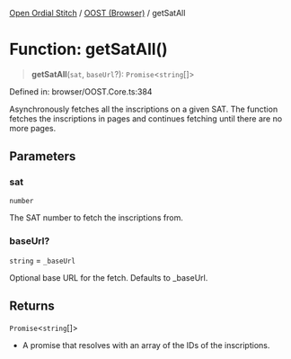 [Open Ordial Stitch](../../README.md) / [OOST (Browser)](../README.md) / getSatAll

# Function: getSatAll()

> **getSatAll**(`sat`, `baseUrl`?): `Promise`\<`string`[]\>

Defined in: browser/OOST.Core.ts:384

Asynchronously fetches all the inscriptions on a given SAT.
The function fetches the inscriptions in pages and continues fetching until there are no more pages.

## Parameters

### sat

`number`

The SAT number to fetch the inscriptions from.

### baseUrl?

`string` = `_baseUrl`

Optional base URL for the fetch. Defaults to _baseUrl.

## Returns

`Promise`\<`string`[]\>

- A promise that resolves with an array of the IDs of the inscriptions.
